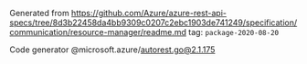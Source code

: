 Generated from https://github.com/Azure/azure-rest-api-specs/tree/8d3b22458da4bb9309c0207c2ebc1903de741249/specification/communication/resource-manager/readme.md tag: `package-2020-08-20`

Code generator @microsoft.azure/autorest.go@2.1.175


